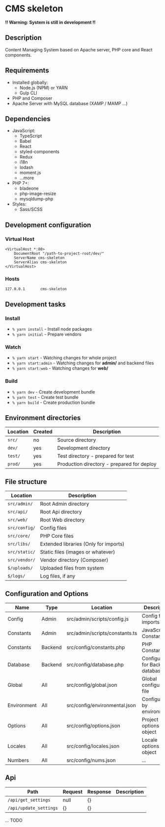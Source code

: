 # CMS skeleton

**!! Warning: System is still in development !!**

## Description
Content Managing System based on Apache server, PHP core and React components.

## Requirements
* Installed globally:
	- Node.js (NPM) or YARN
	- Gulp CLI
* PHP and Composer
* Apache Server with MySQL database (XAMP / MAMP ...)

## Dependencies
* JavaScript:
	- TypeScript
	- Babel
	- React
	- styled-components
	- Redux
	- i18n
	- lodash
	- moment.js
	- ...more
* PHP 7+:
	- bladeone
	- php-image-resize
	- mysqldump-php
* Styles:
	- Sass/SCSS

## Development configuration
### Virtual Host
```
<VirtualHost *:80>
    DocumentRoot "/path-to-project-root/dev/"
    ServerName cms-skeleton
    ServerAlias cms-skeleton
</VirtualHost>
```
### Hosts
```
127.0.0.1		cms-skeleton
```

## Development tasks
### Install
- ``% yarn install`` - Install node packages
- ``% yarn initial`` - Prepare vendors

### Watch
- ``% yarn start`` - Watching changes for whole project
- ``% yarn start:admin`` - Watching changes for **admin/** and backend files
- ``% yarn start:web`` - Watching changes for **web/**

### Build
- ``% yarn dev`` - Create development bundle
- ``% yarn test`` - Create test bundle
- ``% yarn build`` - Create production bundle

## Environment directories

Location | Created | Description
--- | --- | ---
``src/`` | no | Source directory
``dev/`` | yes | Development directory
``test/`` | yes | Test directory - prepared for test
``prod/`` | yes | Production directory - prepared for deploy

## File structure

Location | Description
--- | ---
``src/admin/`` | Root Admin directory
``src/api/`` | Root Api directory
``src/web/`` | Root Web directory
``src/config/`` | Config files
``src/core/`` | PHP Core files
``src/libs/`` | Extended libraries (Only for imports)
``src/static/`` | Static files (images or whatever)
``src/vendor/`` | Vendor directory (Composer)
``$/uploads/`` | Uploaded files from system
``$/logs/`` | Log files, if any

## Configuration and Options

Name | Type | Location | Description
--- | --- | --- | ---
Config | Admin | src/admin/scripts/config.js | Config file imports
Constants | Admin | src/admin/scripts/constants.ts | JavaScript Constants
Constants | Backend | src/config/constants.php | PHP Constants
Database | Backend | src/config/database.php | Configuration for Backend databases
Global | All | src/config/global.json | Global configuration file
Environment | All | src/config/environmental.json | Configuration by environment
Options | All | src/config/options.json | Project options object
Locales | All | src/config/locales.json | Locale options object
Numbers | All | src/config/nums.json | ...


## Api

Path | Request | Response | Description
--- | --- | --- | ---
``/api/get_settings`` | null | {} |
``/api/update_settings`` | {} | {} |

... TODO

